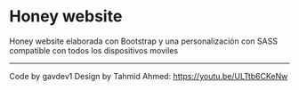# Honey website

Honey website elaborada con Bootstrap y una personalización con SASS compatible con todos los dispositivos moviles

---

Code by gavdev1
Design by Tahmid Ahmed: https://youtu.be/ULTtb6CKeNw